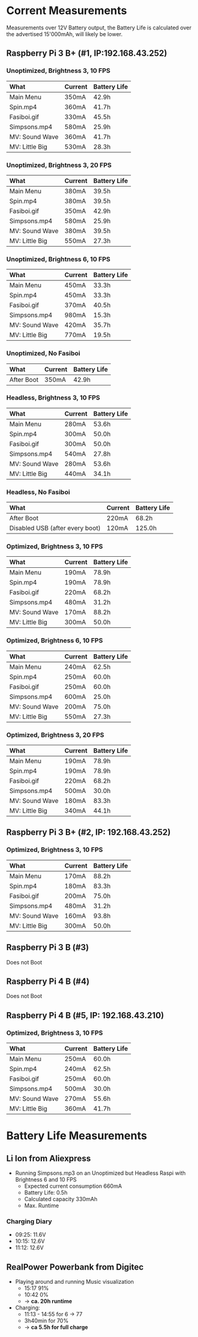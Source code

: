 # Corrent Measurements
Measurements over 12V Battery output, the Battery Life is calculated over the advertised 15'000mAh, will likely be lower.

## Raspberry Pi 3 B+ (#1, IP:192.168.43.252)
### Unoptimized, Brightness 3, 10 FPS

| What           | Current | Battery Life |
| :------------- | :------ | :----------- |
| Main Menu      | 350mA   | 42.9h        |
| Spin.mp4       | 360mA   | 41.7h        |
| Fasiboi.gif    | 330mA   | 45.5h        |
| Simpsons.mp4   | 580mA   | 25.9h        |
| MV: Sound Wave | 360mA   | 41.7h        |
| MV: Little Big | 530mA   | 28.3h        |

### Unoptimized, Brightness 3, 20 FPS

| What           | Current | Battery Life |
| :------------- | :------ | :----------- |
| Main Menu      | 380mA   | 39.5h        |
| Spin.mp4       | 380mA   | 39.5h        |
| Fasiboi.gif    | 350mA   | 42.9h        |
| Simpsons.mp4   | 580mA   | 25.9h        |
| MV: Sound Wave | 380mA   | 39.5h        |
| MV: Little Big | 550mA   | 27.3h        |


### Unoptimized, Brightness 6, 10 FPS

| What           | Current | Battery Life |
| :------------- | :------ | :----------- |
| Main Menu      | 450mA   | 33.3h        |
| Spin.mp4       | 450mA   | 33.3h        |
| Fasiboi.gif    | 370mA   | 40.5h        |
| Simpsons.mp4   | 980mA   | 15.3h        |
| MV: Sound Wave | 420mA   | 35.7h        |
| MV: Little Big | 770mA   | 19.5h        |

### Unoptimized, No Fasiboi
| What       | Current | Battery Life |
| :--------- | :------ | :----------- |
| After Boot | 350mA   | 42.9h        |

### Headless, Brightness 3, 10 FPS
| What           | Current | Battery Life |
| :------------- | :------ | :----------- |
| Main Menu      | 280mA   | 53.6h        |
| Spin.mp4       | 300mA   | 50.0h        |
| Fasiboi.gif    | 300mA   | 50.0h        |
| Simpsons.mp4   | 540mA   | 27.8h        |
| MV: Sound Wave | 280mA   | 53.6h        |
| MV: Little Big | 440mA   | 34.1h        |

### Headless, No Fasiboi
| What                            | Current | Battery Life |
| :------------------------------ | :------ | :----------- |
| After Boot                      | 220mA   | 68.2h        |
| Disabled USB (after every boot) | 120mA   | 125.0h       |

### Optimized, Brightness 3, 10 FPS
| What           | Current | Battery Life |
| :------------- | :------ | :----------- |
| Main Menu      | 190mA   | 78.9h        |
| Spin.mp4       | 190mA   | 78.9h        |
| Fasiboi.gif    | 220mA   | 68.2h        |
| Simpsons.mp4   | 480mA   | 31.2h        |
| MV: Sound Wave | 170mA   | 88.2h        |
| MV: Little Big | 300mA   | 50.0h        |

### Optimized, Brightness 6, 10 FPS
| What           | Current | Battery Life |
| :------------- | :------ | :----------- |
| Main Menu      | 240mA   | 62.5h        |
| Spin.mp4       | 250mA   | 60.0h        |
| Fasiboi.gif    | 250mA   | 60.0h        |
| Simpsons.mp4   | 600mA   | 25.0h        |
| MV: Sound Wave | 200mA   | 75.0h        |
| MV: Little Big | 550mA   | 27.3h        |

### Optimized, Brightness 3, 20 FPS
| What           | Current | Battery Life |
| :------------- | :------ | :----------- |
| Main Menu      | 190mA   | 78.9h        |
| Spin.mp4       | 190mA   | 78.9h        |
| Fasiboi.gif    | 220mA   | 68.2h        |
| Simpsons.mp4   | 500mA   | 30.0h        |
| MV: Sound Wave | 180mA   | 83.3h        |
| MV: Little Big | 340mA   | 44.1h        |

## Raspberry Pi 3 B+ (#2, IP: 192.168.43.252)
### Optimized, Brightness 3, 10 FPS
| What           | Current | Battery Life |
| :------------- | :------ | :----------- |
| Main Menu      | 170mA   | 88.2h        |
| Spin.mp4       | 180mA   | 83.3h        |
| Fasiboi.gif    | 200mA   | 75.0h        |
| Simpsons.mp4   | 480mA   | 31.2h        |
| MV: Sound Wave | 160mA   | 93.8h        |
| MV: Little Big | 300mA   | 50.0h        |

## Raspberry Pi 3 B (#3)
Does not Boot

## Raspberry Pi 4 B (#4)
Does not Boot

## Raspberry Pi 4 B (#5, IP: 192.168.43.210)
### Optimized, Brightness 3, 10 FPS
| What           | Current | Battery Life |
| :------------- | :------ | :----------- |
| Main Menu      | 250mA   | 60.0h        |
| Spin.mp4       | 240mA   | 62.5h        |
| Fasiboi.gif    | 250mA   | 60.0h        |
| Simpsons.mp4   | 500mA   | 30.0h        |
| MV: Sound Wave | 270mA   | 55.6h        |
| MV: Little Big | 360mA   | 41.7h        |

# Battery Life Measurements
## Li Ion from Aliexpress
- Running Simpsons.mp3 on an Unoptimized but Headless Raspi with Brightness 6 and 10 FPS
  - Expected current consumption 660mA
  - Battery Life: 0.5h
  - Calculated capacity 330mAh
  - Max. Runtime
### Charging Diary
- 09:25: 11.6V
- 10:15: 12.6V
- 11:12: 12.6V

## RealPower Powerbank from Digitec
- Playing around and running Music visualization
  - 15:17 91%
  - 10:42 0%
  - -> **ca. 20h runtime**
- Charging:
  - 11:13 - 14:55 for 6 -> 77
  - 3h40min for 70%
  - -> **ca 5.5h for full charge**